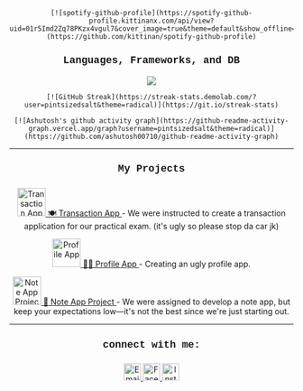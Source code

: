 <div align="center">

    [![spotify-github-profile](https://spotify-github-profile.kittinanx.com/api/view?uid=01r5Imd2Zq78PKzx4vgul7&cover_image=true&theme=default&show_offline=false&background_color=20232a&interchange=false&bar_color=20232a)](https://github.com/kittinan/spotify-github-profile)
    
</div>

<h3 align="center" style="font-family: 'Courier New', Courier, monospace; font-size: 18px;">Languages, Frameworks, and DB</h3>

<p align="center">
  <a href="https://skillicons.dev">
    <img src="https://skillicons.dev/icons?i=python,csharp,php,laravel,html,css,javascript" />
  </a>
</p>

<div align="center">  

    [![GitHub Streak](https://streak-stats.demolab.com/?user=pintsizedsalt&theme=radical)](https://git.io/streak-stats)

</div>

<div align="center">  

    [![Ashutosh's github activity graph](https://github-readme-activity-graph.vercel.app/graph?username=pintsizedsalt&theme=radical)](https://github.com/ashutosh00710/github-readme-activity-graph)

</div>

---

<h4 align="center" style="font-family: 'Courier New', Courier, monospace; font-size: 18px;">My Projects</h3>

<p align="center">
  <a href="https://github.com/pintsizedsalt/Isaac-wad-practical-exam-bsis2.git">
    <img src="https://img.icons8.com/ios-filled/50/000000/restaurant.png" alt="Transaction App" width="50"/> 🍽️ Transaction App
  </a> - We were instructed to create a transaction application for our practical exam. (it's ugly so please stop da car jk)
</p>

<p align="center">
  <a href="https://github.com/pintsizedsalt/profile-app.git">
    <img src="https://img.icons8.com/ios-filled/50/000000/user.png" alt="Profile App" width="50"/> 🧑‍💻 Profile App
  </a> - Creating an ugly profile app.
</p>

<p align="center">
  <a href="https://github.com/pintsizedsalt/backup-note-app.git">
    <img src="https://img.icons8.com/ios-filled/50/000000/note.png" alt="Note App Project" width="50"/> 📝 Note App Project
  </a> - We were assigned to develop a note app, but keep your expectations low—it's not the best since we're just starting out.
</p>

---

<h4 align="center" style="font-family: 'Courier New', Courier, monospace; font-size: 18px;">connect with me:</h3>

<p align="center">
  <a href="mailto:samlisingisaac28@gmail.com">
    <img src="https://img.icons8.com/ios-filled/50/000000/mail.png" alt="Email" width="30"/> 
  </a>
  <a href="https://www.facebook.com/pintsizedsalts">
    <img src="https://img.icons8.com/ios-filled/50/000000/facebook-new.png" alt="Facebook" width="30"/> 
  </a>
  <a href="https://www.instagram.com/pintsizedschel/">
    <img src="https://img.icons8.com/ios-filled/50/000000/instagram-new.png" alt="Instagram" width="30"/> 
  </a>
</p>

